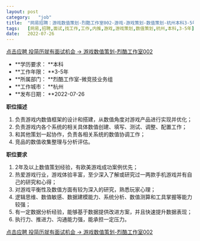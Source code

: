 ```yaml
---
layout:	post
category:	"job"
title:	"网易招聘：游戏数值策划-烈酷工作室002-游戏-游戏策划-数值策划-杭州本科3-5年"
tags:	[网易,招聘,面试,找工作,工作,内推,游戏,游戏策划,数值策划,杭州,本科,3-5年]
date:	2022-07-26
---
```


[点击应聘 投简历就有面试机会 -> 游戏数值策划-烈酷工作室002](http://mobile.bole.netease.com/bole/boleDetail?id=27247&employeeId=346f03c3cda5f04c&key=all)



- **学历要求： **本科
- **工作年限： **3-5年
- **所属部门： **烈酷工作室-微竞技业务组
- **工作城市： **杭州
- **发布日期： **2022-07-26



**职位描述**
1. 负责游戏内数值框架的设计和搭建，从数值角度对游戏产品进行实现并优化；
2. 负责游戏内各个系统的相关具体数值创建、填写、测试、调整、配置工作；
3. 和其他策划一起协作，负责各相关系统的数值协调工作；
4. 竞品的数值收集整理与分析评估。



**职位要求**
1. 2年及以上数值策划经验，有欧美游戏成功案例优先；
2. 热爱游戏行业，游戏体验丰富，至少深入了解或研究过一两款手机游戏并有自己的研究和心得；
3. 对游戏平衡性及数值方面有较为深入的研究，熟悉玩家心理；
4. 逻辑思维、数值敏感、数据建模能力、系统分析、数值测算和工具掌握等能力较强；
5. 有一定数据分析经验，能够基于数据提供改进方案，并且快速提升数据表现；
6. 执行力、推进力、沟通能力强，能承担一定压力。



[点击应聘 投简历就有面试机会 -> 游戏数值策划-烈酷工作室002](http://mobile.bole.netease.com/bole/boleDetail?id=27247&employeeId=346f03c3cda5f04c&key=all)